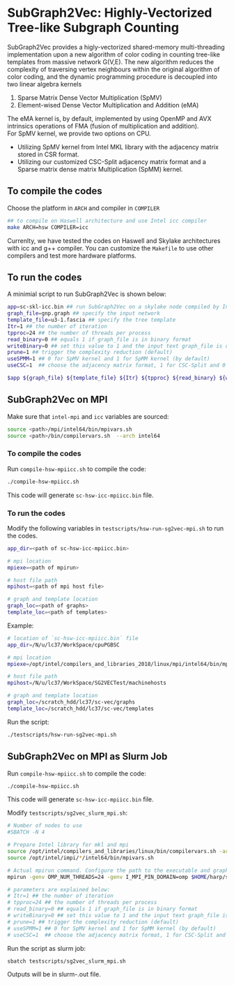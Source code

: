 # SubGraph2Vec: Highly-Vectorized Tree-like Subgraph Counting   

SubGraph2Vec provides a higly-vectorized shared-memory multi-threading implementation upon a new 
algorithm of color coding in counting tree-like templates from massive network G(V,E). The new algorithm 
reduces the complexity of traversing vertex neighbours within the original algorithm of color coding, and 
the dynamic programming procedure is decoupled into two linear algebra kernels

1. Sparse Matrix Dense Vector Multiplication (SpMV)
2. Element-wised Dense Vector Multiplication and Addition (eMA)  

The eMA kernel is, by default, implemented by using OpenMP and AVX intrinsics operations of FMA (fusion of multiplication and addition).   
For SpMV kernel, we provide two options on CPU.

- Utilizing SpMV kernel from Intel MKL library with the adjacency matrix stored in CSR format.
- Utilizing our customized CSC-Split adjacency matrix format and a Sparse matrix dense matrix Multiplication (SpMM) kernel. 

## To compile the codes

Choose the platform in `ARCH` and compiler in `COMPILER` 

```bash
## to compile on Haswell architecture and use Intel icc compiler
make ARCH=hsw COMPILER=icc
```

Currenlty, we have tested the codes on Haswell and Skylake architectures with icc and g++ compiler. You can customize the 
`Makefile` to use other compilers and test more hardware platforms.

## To run the codes

A minimial script to run SubGraph2Vec is shown below:

```bash
app=sc-skl-icc.bin ## run SubGraph2Vec on a skylake node compiled by Intel icc
graph_file=gnp.graph ## specify the input network
template_file=u3-1.fascia ## specify the tree template
Itr=1 ## the number of iteration 
tpproc=24 ## the number of threads per process
read_binary=0 ## equals 1 if graph_file is in binary format
writeBinary=0 ## set this value to 1 and the input text graph_file is output in a binary file 
prune=1 ## trigger the complexity reduction (default)
useSPMM=1 ## 0 for SpMV kernel and 1 for SpMM kernel (by default) 
useCSC=1  ## choose the adjacency matrix format, 1 for CSC-Split and 0 for CSR

$app ${graph_file} ${template_file} ${Itr} ${tpproc} ${read_binary} ${writeBinary} ${prune} ${useSPMM}
```


## SubGraph2Vec on MPI

Make sure that `intel-mpi` and `icc` variables are sourced:

```bash
source <path>/mpi/intel64/bin/mpivars.sh
source <path>/bin/compilervars.sh  --arch intel64
```

### To compile the codes

Run `compile-hsw-mpiicc.sh` to compile the code:

```bash
./compile-hsw-mpiicc.sh
```

This code will generate `sc-hsw-icc-mpiicc.bin` file.

### To run the codes

Modify the following variables in `testscripts/hsw-run-sg2vec-mpi.sh` to run the codes.

```bash
app_dir=<path of sc-hsw-icc-mpiicc.bin>

# mpi location
mpiexe=<path of mpirun>

# host file path
mpihost=<path of mpi host file>

# graph and template location
graph_loc=<path of graphs>
template_loc=<path of templates>
```

Example:
```bash
# location of `sc-hsw-icc-mpiicc.bin` file
app_dir=/N/u/lc37/WorkSpace/cpuPGBSC

# mpi location
mpiexe=/opt/intel/compilers_and_libraries_2018/linux/mpi/intel64/bin/mpirun

# host file path
mpihost=/N/u/lc37/WorkSpace/SG2VECTest/machinehosts

# graph and template location
graph_loc=/scratch_hdd/lc37/sc-vec/graphs
template_loc=/scratch_hdd/lc37/sc-vec/templates
```

Run the script:

```bash
./testscripts/hsw-run-sg2vec-mpi.sh
```

## SubGraph2Vec on MPI as Slurm Job


Run `compile-hsw-mpiicc.sh` to compile the code:

```bash
./compile-hsw-mpiicc.sh
```

This code will generate `sc-hsw-icc-mpiicc.bin` file.

Modify `testscripts/sg2vec_slurm_mpi.sh`:

```bash
# Number of nodes to use
#SBATCH -N 4

# Prepare Intel library for mkl and mpi
source /opt/intel/compilers_and_libraries/linux/bin/compilervars.sh -arch intel64 -platform linux
source /opt/intel/impi/*/intel64/bin/mpivars.sh

# Actual mpirun command. Configure the path to the executable and graph/template data to fit your settings
mpirun -genv OMP_NUM_THREADS=24 -genv I_MPI_PIN_DOMAIN=omp $HOME/harp/sc-hsw-icc-mpiicc.bin /share/project/FG474/TrainingData/subgraph/Edge-Graph/web-Google.graph /share/project/FG474/TrainingData/subgraph/template/u7-1.fascia 1 24 0 0 1 1 1

# parameters are explained below:
# Itr=1 ## the number of iteration 
# tpproc=24 ## the number of threads per process
# read_binary=0 ## equals 1 if graph_file is in binary format
# writeBinary=0 ## set this value to 1 and the input text graph_file is output in a binary file 
# prune=1 ## trigger the complexity reduction (default)
# useSPMM=1 ## 0 for SpMV kernel and 1 for SpMM kernel (by default) 
# useCSC=1  ## choose the adjacency matrix format, 1 for CSC-Split and 0 for CSR
```

Run the script as slurm job:

```bash
sbatch testscripts/sg2vec_slurm_mpi.sh
```

Outputs will be in slurm-<job-id>.out file.





